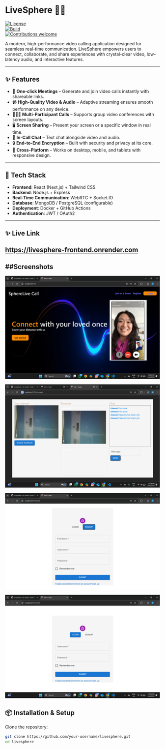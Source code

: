 # LiveSphere 🎥🌐  
[![License](https://img.shields.io/badge/License-MIT-green.svg)](LICENSE)  
[![Build](https://img.shields.io/github/actions/workflow/status/your-username/livesphere/ci.yml?branch=main)](https://github.com/your-username/livesphere/actions)  
[![Contributions welcome](https://img.shields.io/badge/contributions-welcome-blue.svg)](#-contributing)  

A modern, high-performance video calling application designed for seamless real-time communication. LiveSphere empowers users to connect, collaborate, and share experiences with crystal-clear video, low-latency audio, and interactive features.  

---

## ✨ Features  
- 🔗 **One-click Meetings** – Generate and join video calls instantly with shareable links.  
- 📹 **High-Quality Video & Audio** – Adaptive streaming ensures smooth performance on any device.  
- 🧑‍🤝‍🧑 **Multi-Participant Calls** – Supports group video conferences with screen layouts.  
- 🖥 **Screen Sharing** – Present your screen or a specific window in real time.  
- 💬 **In-Call Chat** – Text chat alongside video and audio.  
- 🔒 **End-to-End Encryption** – Built with security and privacy at its core.  
- 📱 **Cross-Platform** – Works on desktop, mobile, and tablets with responsive design.  

---

## 🚀 Tech Stack  
- **Frontend**: React (Next.js) + Tailwind CSS  
- **Backend**: Node.js + Express  
- **Real-Time Communication**: WebRTC + Socket.IO  
- **Database**: MongoDB / PostgreSQL (configurable)  
- **Deployment**: Docker + GitHub Actions  
- **Authentication**: JWT / OAuth2  
---
## ✨ Live Link
https://livesphere-frontend.onrender.com
---
##Screenshots
---
![homepage](Frontend/public/homepage.png)  

![vediocall](Frontend/public/vediocallpage.png)  

![signup](Frontend/public/signup.png)  

![login](Frontend/public/login.png)  





## 📦 Installation & Setup  

Clone the repository:  
```bash
git clone https://github.com/your-username/livesphere.git
cd livesphere

